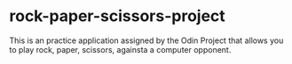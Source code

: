# rock-paper-scissors-project
This is an practice application assigned by the Odin Project that allows you to play rock, paper, scissors, againsta a computer opponent.
